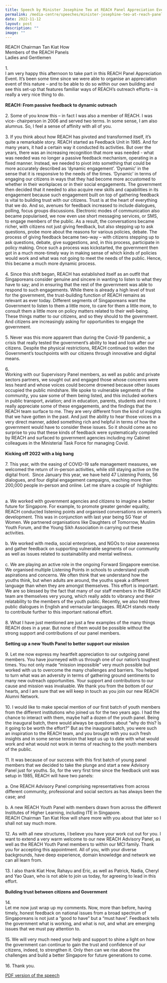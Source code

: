 ```yaml
---
title: Speech by Minister Josephine Teo at REACH Panel Appreciation Event
permalink: /media-centre/speeches/minister-josephine-teo-at-reach-panel-appreciation-event/
date: 2022-11-12
layout: post
description: ""
image: ""
---
```

REACH Chairman Tan Kiat How<br>
Members of the REACH Panels<br>
Ladies and Gentlemen&nbsp;<br>
<br>
1.<span style="white-space: pre;">		</span>I am very happy this afternoon to take part in this REACH Panel Appreciation Event. It’s been some time since we were able to organise an appreciation event of this nature – and to be able to do so within our own building and see this set-up that features familiar ways of REACH’s outreach efforts – is really a very nice thing to do.&nbsp;<br>
<br>
<strong>REACH: From passive feedback to dynamic outreach</strong><br>
<br>
2.<span style="white-space: pre;">		</span>Some of you know this – in fact I was also a member of REACH. I was vice- chairperson in 2006 and served two terms. In some sense, I am also alumnus. So, I feel a sense of affinity with all of you.<br>
<br>
3.<span style="white-space: pre;">		</span>If you think about how REACH has pivoted and transformed itself, it’s quite a remarkable story. REACH started as Feedback Unit in 1985. And for many years, it had a certain way it conducted its activities. But over the years, there was an increasing recognition that more was needed - what was needed was no longer a passive feedback mechanism, operating in a fixed manner. Instead, we needed to pivot into something that could be more accurately described as ‘dynamic engagement’. ‘Dynamic’ in the sense that it is responsive to the needs of the times. ‘Dynamic’ in terms of engaging our citizens in ways that they had become more accustomed to whether in their workplaces or in their social engagements. The government then decided that it needed to also acquire new skills and capabilities in its engagement because such engagement built on top of gathering feedback is vital to building trust with our citizens. Trust is at the heart of everything that we do. And so, avenues for feedback increased to include dialogues, polling, focus groups discussions. Electronic modes of communication also became popularised, we now even use short messaging services, or SMS, to engage members of the public. As a result, the conversations became richer, with citizens not just giving feedback, but also stepping up to ask questions, probe more about the reasons for various policies, debate. The process of giving feedback became two-way – with citizens stepping up to ask questions, debate, give suggestions, and, in this process, participate in policy making. Once such a process was kickstarted, the government then got in a much more-timely way in making sense of which kinds of policies would work and what was not going to meet the needs of the public. Hence, this became a much more dynamic process.&nbsp;<br>
<br>
4.<span style="white-space: pre;">		</span>Since this shift began, REACH has established itself as an outfit that Singaporeans consider genuine and sincere in wanting to listen to what they have to say; and in ensuring that the rest of the government was able to respond to such engagements. While there is already a high level of trust for the government, the trust-building function of REACH remains as relevant as ever today. Different segments of Singaporeans want the Government to listen to them a little more, to care for them a little more, to consult them a little more on policy matters related to their well-being. These things matter to our citizens, and so they should to the government. And citizens are increasingly asking for opportunities to engage the government.<br>
<br>
5.<span style="white-space: pre;">		</span>Never was this more apparent than during the Covid-19 pandemic, a crisis that really tested the government’s ability to lead and look after our citizens. Despite the physical restrictions, REACH continued to widen the Government’s touchpoints with our citizens through innovative and digital means.<br>
<br>
6.<span style="white-space: pre;">		</span>Working with our Supervisory Panel members, as well as public and private sectors partners, we sought out and engaged those whose concerns were less heard and whose voices could become drowned because other issues occupied the public mindshare. We spoke to vulnerable segments of the community, you saw some of them being listed, and this included workers in public transport, aviation; and in education, parents, students and more. I really appreciate some of these engagements, and the findings that the REACH team surface to me. They are very different from the kind of insights that we have gotten in the past. And just the ability to hear those voices in a very direct manner, added something rich and helpful in terms of how the government would have to consider these issues. So it should come as no surprise to you that these kinds of feedback were systematically compiled by REACH and surfaced to government agencies including my Cabinet colleagues in the Ministerial Task Force for managing Covid.<br>
<br>
<strong>Kicking off 2022 with a big bang</strong><br>
<br>
7.<span> </span>This year, with the easing of COVID-19 safe management measures, we welcomed the return of in-person activities, while still staying active on the digital front.&nbsp; Since January this year, we have held 47 Listening Points, 56 dialogues, and four digital engagement campaigns, reaching more than 200,000 people in-person and online. Let me share a couple of&nbsp; highlights:<br>
<br>
<span style="white-space: pre;">		</span>a.<span style="white-space: pre;">	</span>We worked with government agencies and citizens to imagine a better future for Singapore. For example, to promote greater gender equality, REACH conducted listening points and organised conversations on women’s development. This was in conjunction with last year being SG Year of Women. We partnered organisations like Daughters of Tomorrow, Muslim Youth Forum, and the Young Sikh Association in carrying out these activities.&nbsp;<br>
<br>
b.<span style="white-space: pre;">		</span>We worked with media, social enterprises, and NGOs to raise awareness and gather feedback on supporting vulnerable segments of our community as well as issues related to sustainability and mental wellness.&nbsp;&nbsp;<br>
<br>
c.<span style="white-space: pre;">		</span>We are playing an active role in the ongoing Forward Singapore exercise. We organised multiple Listening Points in schools to understand youth aspirations and concerns. We often think that we understand how the youths think, but when adults are around, the youths speak a different language than when they are amongst themselves. This effort is important. We are so blessed by the fact that many of our staff members in the REACH team are themselves very young, which really adds to vibrancy and their relatability to the members of the youth public. Recently, we also held three public dialogues in English and vernacular languages. REACH stands ready to contribute further to this important national effort.&nbsp;<br>
<br>
8.<span style="white-space: pre;">		</span>What I have just mentioned are just a few examples of the many things REACH does in a year. But none of them would be possible without the strong support and contributions of our panel members.<br>
<br>
<strong>Setting up a new Youth Panel to better support our mission</strong><br>
<br>
9.<span style="white-space: pre;">		</span>Let me now express my heartfelt appreciation to our outgoing panel members. You have journeyed with us through one of our nation’s toughest times. You not only made “mission impossible” very much possible but worked with us to overcome the many challenges and barriers. You helped to turn what was an adversity in terms of gathering ground sentiments to many new outreach opportunities. Your support and contributions to our cause and mission was invaluable. We thank you from the bottom of our hearts, and I am sure that we will keep in touch as you join our new REACH Alumni Network.<br>
<br>
10.<span style="white-space: pre;">		</span>I would like to make special mention of our first batch of youth members from the different institutions who joined us for the two years ago. I had the chance to interact with them, maybe half a dozen of the youth panel. Being the inaugural batch, there would always be questions about “why do this? Is it going to be worth the effort?” But as the inaugural batch, you were such an inspiration to the REACH team, and you brought with you such fresh insights and in some sense tension that kept us up to date with what would work and what would not work in terms of reaching to the youth members of the public.<br>
<br>
11.<span style="white-space: pre;">		</span>It was because of our success with this first batch of young panel members that we decided to take the plunge and start a new Advisory Panel just for youths. So, for the very first time since the feedback unit was setup in 1985, REACH will have two panels:<br>
<br>
a.<span style="white-space: pre;">		</span>One REACH Advisory Panel comprising representatives from across different community, professional and social sectors as has always been the case; and<br>
<br>
b.<span style="white-space: pre;">		</span>A new REACH Youth Panel with members drawn from across the different Institutes of Higher Learning, including ITE in Singapore.<br>
REACH Chairman Tan Kiat How will share more with you about that later so I shall not say much more.<br>
<br>
12.<span style="white-space: pre;">		</span>As with all new structures, I believe you have your work cut out for you. I want to extend a very warm welcome to our new REACH Advisory Panel, as well as the REACH Youth Panel members to within our MCI family. Thank you for accepting this appointment. All of you, with your diverse backgrounds, have deep experience, domain knowledge and network we can all learn from.&nbsp;<br>
<br>
13.<span style="white-space: pre;">		</span>I also thank Kiat How, Rahayu and Eric, as well as Patrick, Nadia, Cheryl and Yao Quan, who is not able to join us today, for agreeing to lead in this effort.<br>
<br>
<strong>Building trust between citizens and Government</strong><br>
<br>
14.<span style="white-space: pre;">		</span>Let me now just wrap up my comments. Now, more than before, having timely, honest feedback on national issues from a broad spectrum of Singaporeans is not just a “good to have” but a “must have”. Feedback tells the government what is working, and what is not, and what are emerging issues that we must pay attention to.&nbsp;<br>
<br>
15.<span style="white-space: pre;">		</span>We will very much need your help and support to shine a light on how the government can continue to gain the trust and confidence of our citizens, indeed, to strengthen it. Only then can we rise above the challenges and build a better Singapore for future generations to come.<br>
<br>
16.<span> </span>Thank you.<br>

[PDF version of the speech](/files/Speeches%202022/reach%20panel%20appreciation%20event%2012%20nov%20minister%20speech.pdf)



